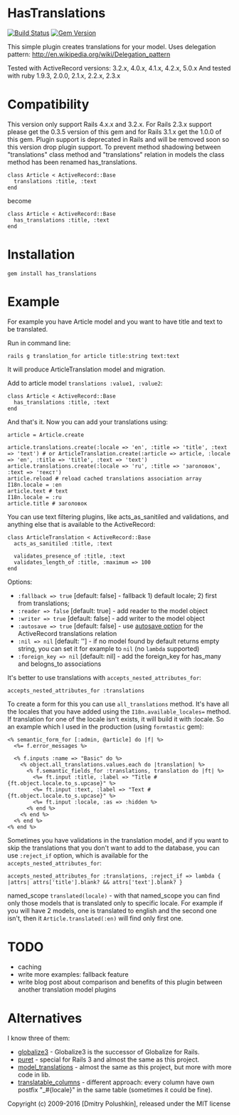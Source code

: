 HasTranslations
==============================

[![Build Status](https://secure.travis-ci.org/dmitry/has_translations.png?branch=master)](http://travis-ci.org/dmitry/has_translations)
[![Gem Version](https://badge.fury.io/rb/has_translations.png)](http://badge.fury.io/rb/has_translations)

This simple plugin creates translations for your model.
Uses delegation pattern: http://en.wikipedia.org/wiki/Delegation_pattern

Tested with ActiveRecord versions: 3.2.x, 4.0.x, 4.1.x, 4.2.x, 5.0.x
And tested with ruby 1.9.3, 2.0.0, 2.1.x, 2.2.x, 2.3.x

Compatibility
=============

This version only support Rails 4.x.x and 3.2.x. For Rails 2.3.x support please get the 0.3.5 version of this gem and for Rails 3.1.x get the 1.0.0 of this gem.
Plugin support is deprecated in Rails and will be removed soon so this version drop plugin support.
To prevent method shadowing between "translations" class method and "translations" relation in models the class
method has been renamed has_translations.

    class Article < ActiveRecord::Base
      translations :title, :text
    end

become

    class Article < ActiveRecord::Base
      has_translations :title, :text
    end

Installation
============

    gem install has_translations

Example
=======

For example you have Article model and you want to have title and text to be translated.

Run in command line:

    rails g translation_for article title:string text:text

It will produce ArticleTranslation model and migration.

Add to article model `translations :value1, :value2`:

    class Article < ActiveRecord::Base
      has_translations :title, :text
    end

And that's it. Now you can add your translations using:

    article = Article.create

    article.translations.create(:locale => 'en', :title => 'title', :text => 'text') # or ArticleTranslation.create(:article => article, :locale => 'en', :title => 'title', :text => 'text')
    article.translations.create(:locale => 'ru', :title => 'заголовок', :text => 'текст')
    article.reload # reload cached translations association array
    I18n.locale = :en
    article.text # text
    I18n.locale = :ru
    article.title # заголовок

You can use text filtering plugins, like acts_as_sanitiled and validations, and anything else that is available to the ActiveRecord:

    class ArticleTranslation < ActiveRecord::Base
      acts_as_sanitiled :title, :text

      validates_presence_of :title, :text
      validates_length_of :title, :maximum => 100
    end

Options:

* `:fallback => true` [default: false] - fallback 1) default locale; 2) first from translations;
* `:reader => false` [default: true] - add reader to the model object
* `:writer => true` [default: false] - add writer to the model object
* `:autosave => true` [default: false] - use [autosave option](http://api.rubyonrails.org/classes/ActiveRecord/Associations/ClassMethods.html#method-i-has_many) for the ActiveRecord translations relation
* `:nil => nil` [default: ''] - if no model found by default returns empty string, you can set it for example to `nil` (no `lambda` supported)
* `:foreign_key => nil` [default: nil] - add the foreign_key for has_many and belogns_to associations

It's better to use translations with `accepts_nested_attributes_for`:

    accepts_nested_attributes_for :translations

To create a form for this you can use `all_translations` method. It's have all
the locales that you have added using the `I18n.available_locales=` method.
If translation for one of the locale isn't exists, it will build it with :locale.
So an example which I used in the production (using `formtastic` gem):

    <% semantic_form_for [:admin, @article] do |f| %>
      <%= f.error_messages %>

      <% f.inputs :name => "Basic" do %>
        <% object.all_translations.values.each do |translation| %>
          <% f.semantic_fields_for :translations, translation do |ft| %>
            <%= ft.input :title, :label => "Title #{ft.object.locale.to_s.upcase}" %>
            <%= ft.input :text, :label => "Text #{ft.object.locale.to_s.upcase}" %>
            <%= ft.input :locale, :as => :hidden %>
          <% end %>
        <% end %>
      <% end %>
    <% end %>

Sometimes you have validations in the translation model, and if you want to skip
the translations that you don't want to add to the database, you can use
`:reject_if` option, which is available for the `accepts_nested_attributes_for`:

    accepts_nested_attributes_for :translations, :reject_if => lambda { |attrs| attrs['title'].blank? && attrs['text'].blank? }

named_scope `translated(locale)` - with that named_scope you can find only
those models that is translated only to specific locale. For example if you will
have 2 models, one is translated to english and the second one isn't, then it
`Article.translated(:en)` will find only first one.

TODO
====

* caching
* write more examples: fallback feature
* write blog post about comparison and benefits of this plugin between another translation model plugins


Alternatives
============

I know three of them:

* [globalize3](https://github.com/svenfuchs/globalize3) - Globalize3 is the successor of Globalize for Rails.
* [puret](http://github.com/jo/puret) - special for Rails 3 and almost the same as this project.
* [model_translations](http://github.com/janne/model_translations) - almost the same as this project, but more with more code in lib.
* [translatable_columns](http://github.com/iain/translatable_columns) - different approach: every column have own postfix "_#{locale}" in the same table (sometimes it could be fine).


Copyright (c) 2009-2016 [Dmitry Polushkin], released under the MIT license
